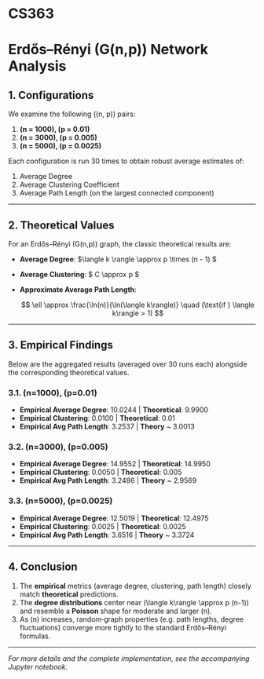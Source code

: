 # CS363
# Erdős–Rényi \(G(n,p)\) Network Analysis


## 1. Configurations

We examine the following \((n, p)\) pairs:

1. **\(n = 1000\), \(p = 0.01\)**  
2. **\(n = 3000\), \(p = 0.005\)**  
3. **\(n = 5000\), \(p = 0.0025\)**

Each configuration is run 30 times to obtain robust average estimates of:

1. Average Degree  
2. Average Clustering Coefficient  
3. Average Path Length (on the largest connected component)

---

## 2. Theoretical Values

For an Erdős–Rényi \(G(n,p)\) graph, the classic theoretical results are:

- **Average Degree**: $\langle k \rangle \approx p \times (n - 1) $

- **Average Clustering**: $ C \approx p $

- **Approximate Average Path Length**:

  $$
  \ell \approx \frac{\ln(n)}{\ln(\langle k\rangle)} 
  \quad (\text{if } \langle k\rangle > 1)
  $$
---

## 3. Empirical Findings

Below are the aggregated results (averaged over 30 runs each) alongside the corresponding theoretical values.

### 3.1. \(n=1000\), \(p=0.01\)

- **Empirical Average Degree**: 10.0244 | **Theoretical**: 9.9900  
- **Empirical Clustering**: 0.0100 | **Theoretical**: 0.01  
- **Empirical Avg Path Length**: 3.2537 | **Theory** ~ 3.0013  

### 3.2. \(n=3000\), \(p=0.005\)

- **Empirical Average Degree**: 14.9552 | **Theoretical**: 14.9950  
- **Empirical Clustering**: 0.0050 | **Theoretical**: 0.005  
- **Empirical Avg Path Length**: 3.2486 | **Theory** ~ 2.9569  

### 3.3. \(n=5000\), \(p=0.0025\)

- **Empirical Average Degree**: 12.5019 | **Theoretical**: 12.4975  
- **Empirical Clustering**: 0.0025 | **Theoretical**: 0.0025  
- **Empirical Avg Path Length**: 3.6516 | **Theory** ~ 3.3724  

---


## 4. Conclusion

1. The **empirical** metrics (average degree, clustering, path length) closely match **theoretical** predictions.  
2. The **degree distributions** center near \(\langle k\rangle \approx p (n-1)\) and resemble a **Poisson** shape for moderate and larger \(n\).  
3. As \(n\) increases, random‐graph properties (e.g. path lengths, degree fluctuations) converge more tightly to the standard Erdős–Rényi formulas.

---

*For more details and the complete implementation, see the accompanying Jupyter notebook.*